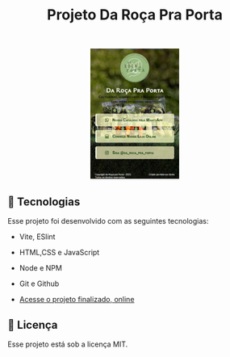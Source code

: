 <h1 align="center">Projeto Da Roça Pra Porta</h1>

<br>

<p align="center">
  <img alt="Marcos Abreu Links" src="./src/assets/mark2.png" width="35%">
</p>

## 🚀 Tecnologias

Esse projeto foi desenvolvido com as seguintes tecnologias:

- Vite, ESlint
- HTML,CSS e JavaScript
- Node e NPM
- Git e Github

- [Acesse o projeto finalizado, online]()

## :memo: Licença

Esse projeto está sob a licença MIT.